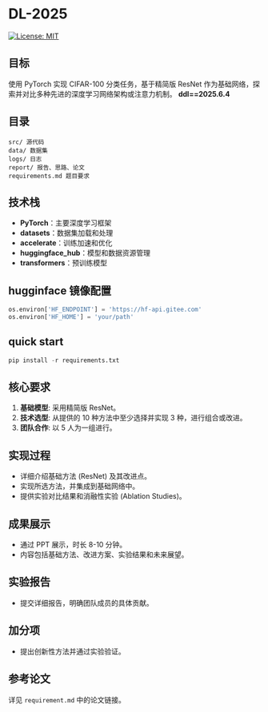 # DL-2025

[![License: MIT](https://img.shields.io/badge/License-MIT-yellow.svg)](https://opensource.org/licenses/MIT)

## 目标

使用 PyTorch 实现 CIFAR-100 分类任务，基于精简版 ResNet 作为基础网络，探索并对比多种先进的深度学习网络架构或注意力机制。
**ddl==2025.6.4**

## 目录

```plaintext
src/ 源代码
data/ 数据集
logs/ 日志
report/ 报告、思路、论文
requirements.md 题目要求
```

## 技术栈

- **PyTorch**：主要深度学习框架
- **datasets**：数据集加载和处理
- **accelerate**：训练加速和优化
- **huggingface_hub**：模型和数据资源管理
- **transformers**：预训练模型
  
## hugginface 镜像配置

```python
os.environ['HF_ENDPOINT'] = 'https://hf-api.gitee.com'
os.environ['HF_HOME'] = 'your/path'
```

## quick start

```python
pip install -r requirements.txt
```

## 核心要求

1. **基础模型**: 采用精简版 ResNet。
2. **技术选型**: 从提供的 10 种方法中至少选择并实现 3 种，进行组合或改进。
3. **团队合作**: 以 5 人为一组进行。

## 实现过程

- 详细介绍基础方法 (ResNet) 及其改进点。
- 实现所选方法，并集成到基础网络中。
- 提供实验对比结果和消融性实验 (Ablation Studies)。

## 成果展示

- 通过 PPT 展示，时长 8-10 分钟。
- 内容包括基础方法、改进方案、实验结果和未来展望。

## 实验报告

- 提交详细报告，明确团队成员的具体贡献。

## 加分项

- 提出创新性方法并通过实验验证。

## 参考论文

详见 `requirement.md` 中的论文链接。